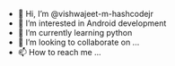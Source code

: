 - 👋 Hi, I’m @vishwajeet-m-hashcodejr
- 👀 I’m interested in Android development
- 🌱 I’m currently learning python
- 💞️ I’m looking to collaborate on ...
- 📫 How to reach me ...

<!---
vishwajeet-m-hashcodejr/vishwajeet-m-hashcodejr is a ✨ special ✨ repository because its `README.md` (this file) appears on your GitHub profile.
You can click the Preview link to take a look at your changes.
--->
